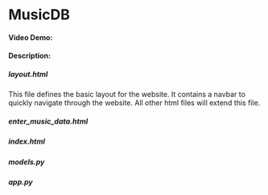 # MusicDB
#### Video Demo:
#### Description:

##### layout.html
This file defines the basic layout for the website.
It contains a navbar to quickly navigate through the website.
All other html files will extend this file.

##### enter_music_data.html

##### index.html

##### models.py

##### app.py
